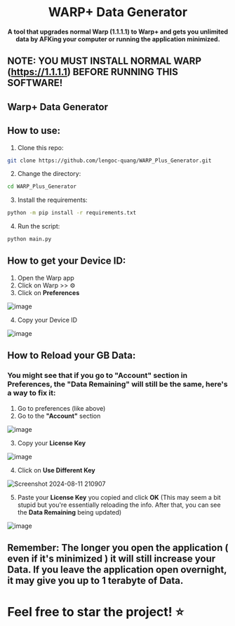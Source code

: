 <div align=center>
<h1>WARP+ Data Generator</h1>
<strong>A tool that upgrades normal Warp (1.1.1.1) to Warp+ and gets you unlimited data by AFKing your computer or running the application minimized.</strong>
<div>
<div align=left>

## NOTE: YOU MUST INSTALL NORMAL WARP (https://1.1.1.1) BEFORE RUNNING THIS SOFTWARE!

## Warp+ Data Generator

## How to use:

1. Clone this repo:
```sh
git clone https://github.com/lengoc-quang/WARP_Plus_Generator.git
```
2. Change the directory:
```sh
cd WARP_Plus_Generator
```
3. Install the requirements:
```sh
python -m pip install -r requirements.txt
```
4. Run the script:
```sh
python main.py
```


## How to get your Device ID:
1. Open the Warp app
2. Click on Warp >> ⚙️
3. Click on **Preferences**

![image](https://github.com/user-attachments/assets/2c099e42-7a8d-4ddd-afb9-fb696e2f5abf)

4. Copy your Device ID

![image](https://github.com/user-attachments/assets/058af41b-1fbd-40c8-9e69-af19a0da9d29)


## How to Reload your GB Data:
### You might see that if you go to "Account" section in Preferences, the "Data Remaining" will still be the same, here's a way to fix it:
1. Go to preferences (like above)
2. Go to the **"Account"** section

![image](https://github.com/user-attachments/assets/8d1c0f89-697a-4591-b7e8-7a737121a26f)

3. Copy your **License Key**

![image](https://github.com/user-attachments/assets/da010315-412e-433d-8d72-89a122d13b08)

4. Click on **Use Different Key**

![Screenshot 2024-08-11 210907](https://github.com/user-attachments/assets/eb6a08dd-bda7-4fa5-840a-f3061dddc376)

5. Paste your **License Key** you copied and click **OK** (This may seem a bit stupid but you're essentially reloading the info. After that, you can see the **Data Remaining** being updated)

![image](https://github.com/user-attachments/assets/60a66f18-27f3-4aef-aa8b-57398bf3da3a)

## Remember: The longer you open the application ( even if it's minimized ) it will still increase your Data. If you leave the application open overnight, it may give you up to 1 terabyte of Data.

# Feel free to star the project! ⭐
</div>
